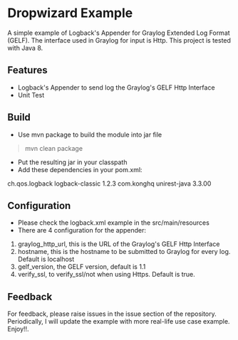 # Dropwizard Example

A simple example of Logback's Appender for Graylog Extended Log Format (GELF). The interface used in Graylog for input is Http. This project is tested with Java 8.

## Features
- Logback's Appender to send log the Graylog's GELF Http Interface
- Unit Test


## Build
- Use mvn package to build the module into jar file
> mvn clean package

- Put the resulting jar in your classpath
- Add these dependencies in your pom.xml:
<dependency>
   <groupId>ch.qos.logback</groupId>
   <artifactId>logback-classic</artifactId>
   <version>1.2.3</version>
  </dependency>
  <dependency>
   <groupId>com.konghq</groupId>
   <artifactId>unirest-java</artifactId>
   <version>3.3.00</version>
  </dependency>
  

## Configuration
- Please check the logback.xml example in the src/main/resources
- There are 4 configuration for the appender:
1. graylog_http_url, this is the URL of the Graylog's GELF Http Interface
2. hostname, this is the hostname to be submitted to Graylog for every log. Default is localhost
3. gelf_version, the GELF version, default is 1.1
4. verify_ssl, to verify_ssl/not when using Https. Default is true.

## Feedback
For feedback, please raise issues in the issue section of the repository. Periodically, I will update the example with more real-life use case example. Enjoy!!.

